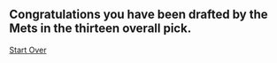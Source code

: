 ## Congratulations you have been drafted by the Mets in the thirteen overall pick.  
[Start Over](../README.md)